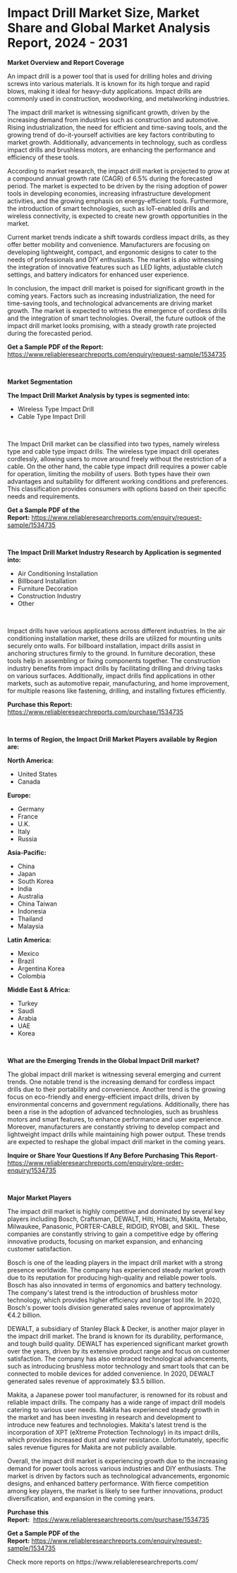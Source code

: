 <p><h1>Impact Drill Market Size, Market Share and Global Market Analysis Report, 2024 - 2031</h1></p><p><strong>Market Overview and Report Coverage</strong></p>
<p><p>An impact drill is a power tool that is used for drilling holes and driving screws into various materials. It is known for its high torque and rapid blows, making it ideal for heavy-duty applications. Impact drills are commonly used in construction, woodworking, and metalworking industries.</p><p>The impact drill market is witnessing significant growth, driven by the increasing demand from industries such as construction and automotive. Rising industrialization, the need for efficient and time-saving tools, and the growing trend of do-it-yourself activities are key factors contributing to market growth. Additionally, advancements in technology, such as cordless impact drills and brushless motors, are enhancing the performance and efficiency of these tools.</p><p>According to market research, the impact drill market is projected to grow at a compound annual growth rate (CAGR) of 6.5% during the forecasted period. The market is expected to be driven by the rising adoption of power tools in developing economies, increasing infrastructure development activities, and the growing emphasis on energy-efficient tools. Furthermore, the introduction of smart technologies, such as IoT-enabled drills and wireless connectivity, is expected to create new growth opportunities in the market.</p><p>Current market trends indicate a shift towards cordless impact drills, as they offer better mobility and convenience. Manufacturers are focusing on developing lightweight, compact, and ergonomic designs to cater to the needs of professionals and DIY enthusiasts. The market is also witnessing the integration of innovative features such as LED lights, adjustable clutch settings, and battery indicators for enhanced user experience.</p><p>In conclusion, the impact drill market is poised for significant growth in the coming years. Factors such as increasing industrialization, the need for time-saving tools, and technological advancements are driving market growth. The market is expected to witness the emergence of cordless drills and the integration of smart technologies. Overall, the future outlook of the impact drill market looks promising, with a steady growth rate projected during the forecasted period.</p></p>
<p><strong>Get a Sample PDF of the Report:</strong> <a href="https://www.reliableresearchreports.com/enquiry/request-sample/1534735">https://www.reliableresearchreports.com/enquiry/request-sample/1534735</a></p>
<p>&nbsp;</p>
<p><strong>Market Segmentation</strong></p>
<p><strong>The Impact Drill Market Analysis by types is segmented into:</strong></p>
<p><ul><li>Wireless Type Impact Drill</li><li>Cable Type Impact Drill</li></ul></p>
<p>&nbsp;</p>
<p><p>The Impact Drill market can be classified into two types, namely wireless type and cable type impact drills. The wireless type impact drill operates cordlessly, allowing users to move around freely without the restriction of a cable. On the other hand, the cable type impact drill requires a power cable for operation, limiting the mobility of users. Both types have their own advantages and suitability for different working conditions and preferences. This classification provides consumers with options based on their specific needs and requirements.</p></p>
<p><strong>Get a Sample PDF of the Report:</strong>&nbsp;<a href="https://www.reliableresearchreports.com/enquiry/request-sample/1534735">https://www.reliableresearchreports.com/enquiry/request-sample/1534735</a></p>
<p>&nbsp;</p>
<p><strong>The Impact Drill Market Industry Research by Application is segmented into:</strong></p>
<p><ul><li>Air Conditioning Installation</li><li>Billboard Installation</li><li>Furniture Decoration</li><li>Construction Industry</li><li>Other</li></ul></p>
<p>&nbsp;</p>
<p><p>Impact drills have various applications across different industries. In the air conditioning installation market, these drills are utilized for mounting units securely onto walls. For billboard installation, impact drills assist in anchoring structures firmly to the ground. In furniture decoration, these tools help in assembling or fixing components together. The construction industry benefits from impact drills by facilitating drilling and driving tasks on various surfaces. Additionally, impact drills find applications in other markets, such as automotive repair, manufacturing, and home improvement, for multiple reasons like fastening, drilling, and installing fixtures efficiently.</p></p>
<p><strong>Purchase this Report:</strong>&nbsp; <a href="https://www.reliableresearchreports.com/purchase/1534735">https://www.reliableresearchreports.com/purchase/1534735</a></p>
<p>&nbsp;</p>
<p><strong>In terms of Region, the Impact Drill Market Players available by Region are:</strong></p>
<p>
    <p> <strong> North America: </strong>
        <ul>
            <li>United States</li>
            <li>Canada</li>
        </ul>
        </p> 
    <p> <strong> Europe: </strong>
        <ul>
            <li>Germany</li>
            <li>France</li>
            <li>U.K.</li>
            <li>Italy</li>
            <li>Russia</li>
        </ul>
        </p> 
    <p> <strong> Asia-Pacific: </strong>
        <ul>
            <li>China</li>
            <li>Japan</li>
            <li>South Korea</li>
            <li>India</li>
            <li>Australia</li>
            <li>China Taiwan</li>
            <li>Indonesia</li>
            <li>Thailand</li>
            <li>Malaysia</li>
        </ul>
        </p> 
    <p> <strong> Latin America: </strong>
        <ul>
            <li>Mexico</li>
            <li>Brazil</li>
            <li>Argentina Korea</li>
            <li>Colombia</li>
        </ul>
        </p> 
    <p> <strong> Middle East & Africa: </strong>
        <ul>
            <li>Turkey</li>
            <li>Saudi</li>
            <li>Arabia</li>
            <li>UAE</li>
            <li>Korea</li>
        </ul>
    </p>
    </p>
<p>&nbsp;</p>
<p><strong>What are the Emerging Trends in the Global Impact Drill market?</strong></p>
<p><p>The global impact drill market is witnessing several emerging and current trends. One notable trend is the increasing demand for cordless impact drills due to their portability and convenience. Another trend is the growing focus on eco-friendly and energy-efficient impact drills, driven by environmental concerns and government regulations. Additionally, there has been a rise in the adoption of advanced technologies, such as brushless motors and smart features, to enhance performance and user experience. Moreover, manufacturers are constantly striving to develop compact and lightweight impact drills while maintaining high power output. These trends are expected to reshape the global impact drill market in the coming years.</p></p>
<p><strong>Inquire or Share Your Questions If Any Before Purchasing This Report</strong>- <a href="https://www.reliableresearchreports.com/enquiry/pre-order-enquiry/1534735">https://www.reliableresearchreports.com/enquiry/pre-order-enquiry/1534735</a></p>
<p>&nbsp;</p>
<p><strong>Major Market Players</strong></p>
<p><p>The impact drill market is highly competitive and dominated by several key players including Bosch, Craftsman, DEWALT, Hilti, Hitachi, Makita, Metabo, Milwaukee, Panasonic, PORTER-CABLE, RIDGID, RYOBI, and SKIL. These companies are constantly striving to gain a competitive edge by offering innovative products, focusing on market expansion, and enhancing customer satisfaction.</p><p>Bosch is one of the leading players in the impact drill market with a strong presence worldwide. The company has experienced steady market growth due to its reputation for producing high-quality and reliable power tools. Bosch has also innovated in terms of ergonomics and battery technology. The company's latest trend is the introduction of brushless motor technology, which provides higher efficiency and longer tool life. In 2020, Bosch's power tools division generated sales revenue of approximately €4.2 billion.</p><p>DEWALT, a subsidiary of Stanley Black & Decker, is another major player in the impact drill market. The brand is known for its durability, performance, and tough build quality. DEWALT has experienced significant market growth over the years, driven by its extensive product range and focus on customer satisfaction. The company has also embraced technological advancements, such as introducing brushless motor technology and smart tools that can be connected to mobile devices for added convenience. In 2020, DEWALT generated sales revenue of approximately $3.5 billion.</p><p>Makita, a Japanese power tool manufacturer, is renowned for its robust and reliable impact drills. The company has a wide range of impact drill models catering to various user needs. Makita has experienced steady growth in the market and has been investing in research and development to introduce new features and technologies. Makita's latest trend is the incorporation of XPT (eXtreme Protection Technology) in its impact drills, which provides increased dust and water resistance. Unfortunately, specific sales revenue figures for Makita are not publicly available.</p><p>Overall, the impact drill market is experiencing growth due to the increasing demand for power tools across various industries and DIY enthusiasts. The market is driven by factors such as technological advancements, ergonomic designs, and enhanced battery performance. With fierce competition among key players, the market is likely to see further innovations, product diversification, and expansion in the coming years.</p></p>
<p><strong>Purchase this Report:</strong>&nbsp;&nbsp;<a href="https://www.reliableresearchreports.com/purchase/1534735">https://www.reliableresearchreports.com/purchase/1534735</a></p>
<p></p>
<p><strong>Get a Sample PDF of the Report:</strong>&nbsp;<a href="https://www.reliableresearchreports.com/enquiry/request-sample/1534735">https://www.reliableresearchreports.com/enquiry/request-sample/1534735</a></p>
<p>Check more reports on https://www.reliableresearchreports.com/</p>